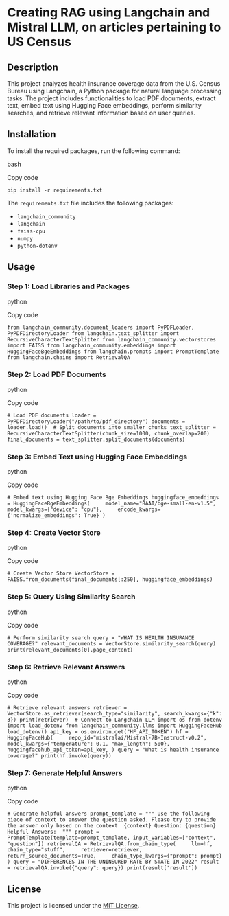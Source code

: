 Creating RAG using Langchain and Mistral LLM, on articles pertaining to US Census
==========================================

Description
-----------

This project analyzes health insurance coverage data from the U.S. Census Bureau using Langchain, a Python package for natural language processing tasks. The project includes functionalities to load PDF documents, extract text, embed text using Hugging Face embeddings, perform similarity searches, and retrieve relevant information based on user queries.

Installation
------------

To install the required packages, run the following command:

bash

Copy code

`pip install -r requirements.txt`

The `requirements.txt` file includes the following packages:

*   `langchain_community`
*   `langchain`
*   `faiss-cpu`
*   `numpy`
*   `python-dotenv`

Usage
-----

### Step 1: Load Libraries and Packages

python

Copy code

`from langchain_community.document_loaders import PyPDFLoader, PyPDFDirectoryLoader from langchain.text_splitter import RecursiveCharacterTextSplitter from langchain_community.vectorstores import FAISS from langchain_community.embeddings import HuggingFaceBgeEmbeddings from langchain.prompts import PromptTemplate from langchain.chains import RetrievalQA`

### Step 2: Load PDF Documents

python

Copy code

`# Load PDF documents loader = PyPDFDirectoryLoader("/path/to/pdf_directory") documents = loader.load()  # Split documents into smaller chunks text_splitter = RecursiveCharacterTextSplitter(chunk_size=1000, chunk_overlap=200) final_documents = text_splitter.split_documents(documents)`

### Step 3: Embed Text using Hugging Face Embeddings

python

Copy code

`# Embed text using Hugging Face Bge Embeddings huggingface_embeddings = HuggingFaceBgeEmbeddings(     model_name="BAAI/bge-small-en-v1.5",     model_kwargs={"device": "cpu"},     encode_kwargs={'normalize_embeddings': True} )`

### Step 4: Create Vector Store

python

Copy code

`# Create Vector Store VectorStore = FAISS.from_documents(final_documents[:250], huggingface_embeddings)`

### Step 5: Query Using Similarity Search

python

Copy code

`# Perform similarity search query = "WHAT IS HEALTH INSURANCE COVERAGE?" relevant_documents = VectorStore.similarity_search(query) print(relevant_documents[0].page_content)`

### Step 6: Retrieve Relevant Answers

python

Copy code

`# Retrieve relevant answers retriever = VectorStore.as_retriever(search_type="similarity", search_kwargs={"k": 3}) print(retriever)  # Connect to Langchain LLM import os from dotenv import load_dotenv from langchain_community.llms import HuggingFaceHub  load_dotenv() api_key = os.environ.get("HF_API_TOKEN") hf = HuggingFaceHub(     repo_id="mistralai/Mistral-7B-Instruct-v0.2",     model_kwargs={"temperature": 0.1, "max_length": 500},     huggingfacehub_api_token=api_key, ) query = "What is health insurance coverage?" print(hf.invoke(query))`

### Step 7: Generate Helpful Answers

python

Copy code

`# Generate helpful answers prompt_template = """ Use the following piece of context to answer the question asked. Please try to provide the answer only based on the context  {context} Question: {question}  Helpful Answers:  """ prompt = PromptTemplate(template=prompt_template, input_variables=["context", "question"]) retrievalQA = RetrievalQA.from_chain_type(     llm=hf,     chain_type="stuff",     retriever=retriever,     return_source_documents=True,     chain_type_kwargs={"prompt": prompt} ) query = "DIFFERENCES IN THE UNINSURED RATE BY STATE IN 2022" result = retrievalQA.invoke({"query": query}) print(result['result'])`

License
-------

This project is licensed under the [MIT License](LICENSE).
